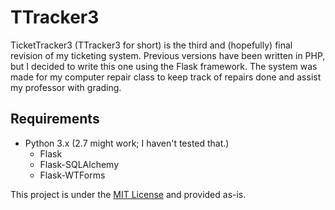 # TTracker3
TicketTracker3 (TTracker3 for short) is the third and (hopefully) final revision of my ticketing system. Previous versions have been written in PHP, but I decided to write this one using the Flask framework. The system was made for my computer repair class to keep track of repairs done and assist my professor with grading.

## Requirements
* Python 3.x (2.7 might work; I haven't tested that.)
    * Flask
    * Flask-SQLAlchemy
    * Flask-WTForms

This project is under the [MIT License](https://opensource.org/licenses/MIT) and provided as-is.

